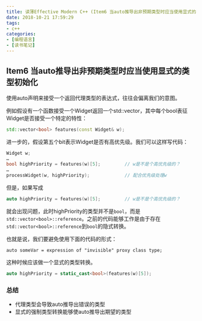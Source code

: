 ```yaml
---
title: 读薄Effective Modern C++ (Item6 当auto推导出非预期类型时应当使用显式的类型初始化)
date: 2018-10-21 17:59:29
tags:
- c++
categories:
- [编程语言]
- [读书笔记]
---
```


## Item6 当auto推导出非预期类型时应当使用显式的类型初始化
使用auto声明来接受一个返回代理类型的表达式，往往会偏离我们的意图。      
<!-- more -->
例如假设有一个函数接受一个Widget返回一个std::vector<bool>，其中每个bool表征Widget是否接受一个特定的特性：
```cpp
std::vector<bool> features(const Widget& w);
```
进一步的，假设第五个bit表示Widget是否有高优先级。我们可以这样写代码：
```cpp
Widget w;
…
bool highPriority = features(w)[5];         // w是不是个高优先级的？
…
processWidget(w, highPriority);             // 配合优先级处理w
```

但是，如果写成
```cpp
auto highPriority = features(w)[5];         // w是不是个高优先级的？
```
就会出现问题，此时highPriority的类型并不是`bool`，而是`std::vector<bool>::reference`。之前的代码能够工作是由于存在`std::vector<bool>::reference`到`bool`的隐式转换。

也就是说，我们要避免使用下面的代码的形式：
```
auto someVar = expression of "invisible" proxy class type;
```
这种时候应该做一个显式的类型转换。
```cpp
auto highPriority = static_cast<bool>(features(w)[5]);
```

### 总结
- 代理类型会导致auto推导出错误的类型      
- 显式的强制类型转换能够使auto推导出期望的类型